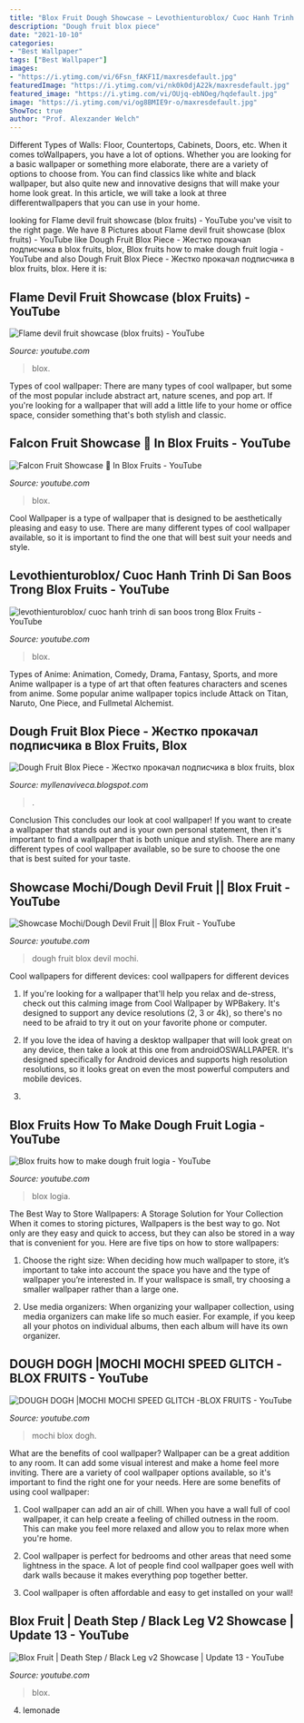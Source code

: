 ```yaml
---
title: "Blox Fruit Dough Showcase ~ Levothienturoblox/ Cuoc Hanh Trinh Di San Boos Trong Blox Fruits"
description: "Dough fruit blox piece"
date: "2021-10-10"
categories:
- "Best Wallpaper"
tags: ["Best Wallpaper"]
images:
- "https://i.ytimg.com/vi/6Fsn_fAKF1I/maxresdefault.jpg"
featuredImage: "https://i.ytimg.com/vi/nk0k0djA22k/maxresdefault.jpg"
featured_image: "https://i.ytimg.com/vi/OUjq-ebNOeg/hqdefault.jpg"
image: "https://i.ytimg.com/vi/og8BMIE9r-o/maxresdefault.jpg"
ShowToc: true
author: "Prof. Alexzander Welch"
---
```



Different Types of Walls: Floor, Countertops, Cabinets, Doors, etc.
When it comes toWallpapers, you have a lot of options. Whether you are looking for a basic wallpaper or something more elaborate, there are a variety of options to choose from. You can find classics like white and black wallpaper, but also quite new and innovative designs that will make your home look great. In this article, we will take a look at three differentwallpapers that you can use in your home.

	

		
looking for Flame devil fruit showcase (blox fruits) - YouTube you've visit to the right page. We have 8 Pictures about Flame devil fruit showcase (blox fruits) - YouTube like Dough Fruit Blox Piece - Жестко прокачал подписчика в blox fruits, blox, Blox fruits how to make dough fruit logia - YouTube and also Dough Fruit Blox Piece - Жестко прокачал подписчика в blox fruits, blox. Here it is:
		
    
## Flame Devil Fruit Showcase (blox Fruits) - YouTube

<img loading=lazy src="https://i.ytimg.com/vi/nk0k0djA22k/maxresdefault.jpg" onerror="this.onerror=null;this.src='https://tse1.mm.bing.net/th?id=OIP.AUxyAcp-xFGN5vmJWaSWhQHaEK&amp;pid=15.1';" alt="Flame devil fruit showcase (blox fruits) - YouTube">

_Source: youtube.com_

>blox. 

	

Types of cool wallpaper:
There are many types of cool wallpaper, but some of the most popular include abstract art, nature scenes, and pop art. If you're looking for a wallpaper that will add a little life to your home or office space, consider something that's both stylish and classic.

    
## Falcon Fruit Showcase 🦅 In Blox Fruits - YouTube

<img loading=lazy src="https://i.ytimg.com/vi/-umu-8DZH5M/hqdefault.jpg" onerror="this.onerror=null;this.src='https://tse4.mm.bing.net/th?id=OIP.fvQNV3KhTLUAqLgFN2B_iAHaFj&amp;pid=15.1';" alt="Falcon Fruit Showcase 🦅 In Blox Fruits - YouTube">

_Source: youtube.com_

>blox. 

	

Cool Wallpaper is a type of wallpaper that is designed to be aesthetically pleasing and easy to use. There are many different types of cool wallpaper available, so it is important to find the one that will best suit your needs and style.

    
## Levothienturoblox/ Cuoc Hanh Trinh Di San Boos Trong Blox Fruits - YouTube

<img loading=lazy src="https://i.ytimg.com/vi/WJ5V7mtvofc/maxresdefault.jpg" onerror="this.onerror=null;this.src='https://tse1.mm.bing.net/th?id=OIP.59N9MbFFDTpOBEsFM86MIAHaEK&amp;pid=15.1';" alt="levothienturoblox/ cuoc hanh trinh di san boos trong Blox Fruits - YouTube">

_Source: youtube.com_

>blox. 

	

Types of Anime: Animation, Comedy, Drama, Fantasy, Sports, and more
Anime wallpaper is a type of art that often features characters and scenes from anime. Some popular anime wallpaper topics include Attack on Titan, Naruto, One Piece, and Fullmetal Alchemist.

    
## Dough Fruit Blox Piece - Жестко прокачал подписчика в Blox Fruits, Blox

<img loading=lazy src="https://lh3.googleusercontent.com/proxy/VV9DcFvp2jfAt0dgTQ5I7wawQhyrZ05jg_qwTQAimkVukstucH7A2SEu1lyXy57zQGX0O04hLjRkMqyfU7Qz2ieiNm46f3CSNn0VommoXSXARcOeePH9ME1PMxZk7j4ZMjkj1O-6UcL5kv5FIDLZ5KNoCtMcC35LHGWtKp7oSnNUCzD06j0digj62JtNB9ULZ6s=w1200-h630-p-k-no-nu" onerror="this.onerror=null;this.src='https://tse3.mm.bing.net/th?id=OIP.vLQabz_T3ReyxuB6mpR0DAHaHM&amp;pid=15.1';" alt="Dough Fruit Blox Piece - Жестко прокачал подписчика в blox fruits, blox">

_Source: myllenaviveca.blogspot.com_

>. 

	

Conclusion
This concludes our look at cool wallpaper! If you want to create a wallpaper that stands out and is your own personal statement, then it's important to find a wallpaper that is both unique and stylish. There are many different types of cool wallpaper available, so be sure to choose the one that is best suited for your taste.

    
## Showcase Mochi/Dough Devil Fruit || Blox Fruit - YouTube

<img loading=lazy src="https://i.ytimg.com/vi/OUjq-ebNOeg/hqdefault.jpg" onerror="this.onerror=null;this.src='https://tse4.mm.bing.net/th?id=OIP.-K5YcR-Tur3f4alaUJwZsAHaFj&amp;pid=15.1';" alt="Showcase Mochi/Dough Devil Fruit || Blox Fruit - YouTube">

_Source: youtube.com_

>dough fruit blox devil mochi. 

	

Cool wallpapers for different devices:
cool wallpapers for different devices 

1. If you're looking for a wallpaper that'll help you relax and de-stress, check out this calming image from Cool Wallpaper by WPBakery. It's designed to support any device resolutions (2, 3 or 4k), so there's no need to be afraid to try it out on your favorite phone or computer.

2. If you love the idea of having a desktop wallpaper that will look great on any device, then take a look at this one from androidOSWALLPAPER. It's designed specifically for Android devices and supports high resolution resolutions, so it looks great on even the most powerful computers and mobile devices.

3.

    
## Blox Fruits How To Make Dough Fruit Logia - YouTube

<img loading=lazy src="https://i.ytimg.com/vi/6Fsn_fAKF1I/maxresdefault.jpg" onerror="this.onerror=null;this.src='https://tse3.mm.bing.net/th?id=OIP.WzbW7Ce_HlIJwaf9a0X9TAHaEK&amp;pid=15.1';" alt="Blox fruits how to make dough fruit logia - YouTube">

_Source: youtube.com_

>blox logia. 

	

The Best Way to Store Wallpapers: A Storage Solution for Your Collection
When it comes to storing pictures, Wallpapers is the best way to go. Not only are they easy and quick to access, but they can also be stored in a way that is convenient for you. Here are five tips on how to store wallpapers:
1) Choose the right size: When deciding how much wallpaper to store, it’s important to take into account the space you have and the type of wallpaper you’re interested in. If your wallspace is small, try choosing a smaller wallpaper rather than a large one.

2) Use media organizers: When organizing your wallpaper collection, using media organizers can make life so much easier. For example, if you keep all your photos on individual albums, then each album will have its own organizer.

    
## DOUGH DOGH |MOCHI MOCHI SPEED GLITCH -BLOX FRUITS - YouTube

<img loading=lazy src="https://i.ytimg.com/vi/og8BMIE9r-o/maxresdefault.jpg" onerror="this.onerror=null;this.src='https://tse4.mm.bing.net/th?id=OIP.EL-AxRVOD5uBPdvnXzrmDQHaEK&amp;pid=15.1';" alt="DOUGH DOGH |MOCHI MOCHI SPEED GLITCH -BLOX FRUITS - YouTube">

_Source: youtube.com_

>mochi blox dogh. 

	

What are the benefits of cool wallpaper?
Wallpaper can be a great addition to any room. It can add some visual interest and make a home feel more inviting. There are a variety of cool wallpaper options available, so it's important to find the right one for your needs. Here are some benefits of using cool wallpaper: 
1. Cool wallpaper can add an air of chill. When you have a wall full of cool wallpaper, it can help create a feeling of chilled outness in the room. This can make you feel more relaxed and allow you to relax more when you're home. 

2. Cool wallpaper is perfect for bedrooms and other areas that need some lightness in the space. A lot of people find cool wallpaper goes well with dark walls because it makes everything pop together better. 

3. Cool wallpaper is often affordable and easy to get installed on your wall!

    
## Blox Fruit | Death Step / Black Leg V2 Showcase | Update 13 - YouTube

<img loading=lazy src="https://i.ytimg.com/vi/9wYlxCp5Evs/maxresdefault.jpg" onerror="this.onerror=null;this.src='https://tse3.mm.bing.net/th?id=OIP.tbObO1oKYr1elC3_n3Cx2QHaEK&amp;pid=15.1';" alt="Blox Fruit | Death Step / Black Leg v2 Showcase | Update 13 - YouTube">

_Source: youtube.com_

>blox. 

	

4. lemonade 

